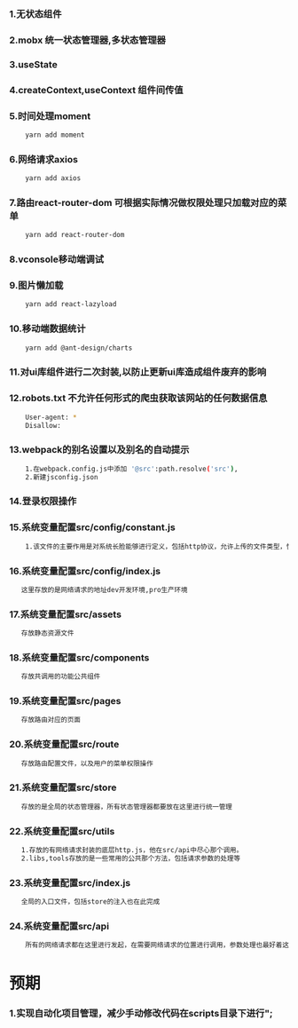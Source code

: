 ### 1.无状态组件

### 2.mobx 统一状态管理器,多状态管理器

### 3.useState

### 4.createContext,useContext 组件间传值

### 5.时间处理moment
```bash
    yarn add moment
```

### 6.网络请求axios
```bash
    yarn add axios
```

### 7.路由react-router-dom 可根据实际情况做权限处理只加载对应的菜单
```bash
    yarn add react-router-dom
```

### 8.vconsole移动端调试

### 9.图片懒加载
```bash
    yarn add react-lazyload
```

### 10.移动端数据统计
```bash
    yarn add @ant-design/charts
```

### 11.对ui库组件进行二次封装,以防止更新ui库造成组件废弃的影响

### 12.robots.txt 不允许任何形式的爬虫获取该网站的任何数据信息
```bash
    User-agent: *
    Disallow:
```
### 13.webpack的别名设置以及别名的自动提示
```bash
    1.在webpack.config.js中添加 '@src':path.resolve('src'),
    2.新建jsconfig.json
```

### 14.登录权限操作
### 15.系统变量配置src/config/constant.js
```bash
    1.该文件的主要作用是对系统长脸能够进行定义，包括http协议，允许上传的文件类型，性别说明，等
```
### 16.系统变量配置src/config/index.js
```bash
   这里存放的是网络请求的地址dev开发环境,pro生产环境 
```
### 17.系统变量配置src/assets
```bash
   存放静态资源文件
```
### 18.系统变量配置src/components
```bash
   存放共调用的功能公共组件
```
### 19.系统变量配置src/pages
```bash
   存放路由对应的页面
```
### 20.系统变量配置src/route
```bash
   存放路由配置文件，以及用户的菜单权限操作
```
### 21.系统变量配置src/store
```bash
   存放的是全局的状态管理器，所有状态管理器都要放在这里进行统一管理
```
### 22.系统变量配置src/utils
```bash
   1.存放的有网络请求封装的底层http.js，他在src/api中尽心那个调用。
   2.libs,tools存放的是一些常用的公共那个方法，包括请求参数的处理等
```
### 23.系统变量配置src/index.js
```bash
   全局的入口文件，包括store的注入也在此完成
```
### 24.系统变量配置src/api
```bash
    所有的网络请求都在这里进行发起，在需要网络请求的位置进行调用，参数处理也最好着这个文件夹下对应的js中进行处理
```

# 预期
### 1.实现自动化项目管理，减少手动修改代码在scripts目录下进行";


